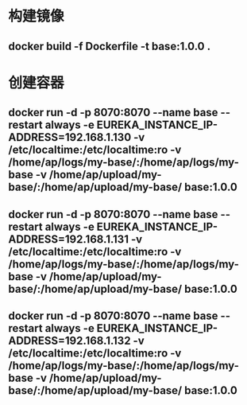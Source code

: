 # 构建镜像
## docker build -f Dockerfile -t base:1.0.0 .
# 创建容器
## docker run -d -p 8070:8070 --name base --restart always -e EUREKA_INSTANCE_IP-ADDRESS=192.168.1.130 -v /etc/localtime:/etc/localtime:ro -v /home/ap/logs/my-base/:/home/ap/logs/my-base -v /home/ap/upload/my-base/:/home/ap/upload/my-base/ base:1.0.0
## docker run -d -p 8070:8070 --name base --restart always -e EUREKA_INSTANCE_IP-ADDRESS=192.168.1.131 -v /etc/localtime:/etc/localtime:ro -v /home/ap/logs/my-base/:/home/ap/logs/my-base -v /home/ap/upload/my-base/:/home/ap/upload/my-base/ base:1.0.0
## docker run -d -p 8070:8070 --name base --restart always -e EUREKA_INSTANCE_IP-ADDRESS=192.168.1.132 -v /etc/localtime:/etc/localtime:ro -v /home/ap/logs/my-base/:/home/ap/logs/my-base -v /home/ap/upload/my-base/:/home/ap/upload/my-base/ base:1.0.0

